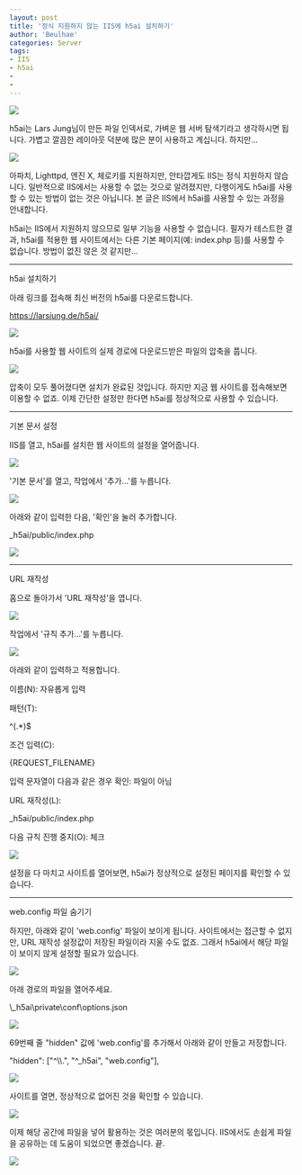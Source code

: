 ```yaml
---
layout: post
title: '정식 지원하지 않는 IIS에 h5ai 설치하기'
author: 'Beulhae'
categories: Server
tags:
- IIS
- h5ai
- 
-
---
```



<script> location.href='https://cafe.naver.com/develoid/835828' ; </script>

<p><img src="https://cafeptthumb-phinf.pstatic.net/MjAxODExMzBfNjAg/MDAxNTQzNTA0ODgwMDg1.e2Z56f7ZDOPxOZUavX6LBzJJtN-1pzVu1CA4w8O65D8g.dsYUFNI8zSoQB-f-8hBpXL7f-SIYT7EoNaXMsaKmw24g.PNG.beulhae/Banner_-_NEWPostTitle.png?type=w740"></p>
<p>h5ai는 Lars Jung님이 만든 파일 인덱서로,&nbsp;가벼운 웹 서버 탐색기라고 생각하시면 됩니다. 가볍고 깔끔한 레이아웃 덕분에 많은 분이 사용하고 계십니다. 하지만...</p>
<p><img src="https://cafeptthumb-phinf.pstatic.net/MjAxODExMzBfMjc2/MDAxNTQzNTA0OTA4MDgx.NZuWDjZAP5F6A1pkheEgb6T_Ybluif96AGC4TcZ8rTgg.XvDHCQ-I7QqngpRT1sumytwo9N5HPaoasjYPE6qdLngg.PNG.beulhae/18112900.png?type=w740"></p>
<p>아파치, Lighttpd, 엔진 X, 체로키를 지원하지만, 안타깝게도 IIS는 정식 지원하지 않습니다. 일반적으로 IIS에서는&nbsp;사용할 수 없는 것으로 알려졌지만, 다행이게도 h5ai를 사용할 수 있는 방법이 없는 것은 아닙니다. 본 글은 IIS에서 h5ai를 사용할 수 있는 과정을 안내합니다.</p>
<p>h5ai는 IIS에서 지원하지 않으므로 일부 기능을 사용할 수 없습니다. 필자가 테스트한 결과, h5ai를 적용한 웹 사이트에서는 다른&nbsp;기본 페이지(예: index.php 등)를 사용할 수 없습니다.&nbsp;방법이 없진 않은 것 같지만...</p>
</blockquote><hr ><p>h5ai 설치하기</p>
<p>아래 링크를 접속해 최신 버전의 h5ai를 다운로드합니다.</p>
<p><a href="https://larsjung.de/h5ai/">https://larsjung.de/h5ai/</a></p>
<p><img src="https://cafeptthumb-phinf.pstatic.net/MjAxODExMzBfNzcg/MDAxNTQzNTA0OTYzMDQz.Q6LJ934bIYiLDS94t8Lv26kwomH5MLStbaR2M8LyDUcg.q22j5fI_fr8y4dg2LYsXMU_YIE-rl-wS9SUwUdtiqWIg.PNG.beulhae/18112901.PNG?type=w740"></p>
<p>h5ai를 사용할 웹 사이트의 실제 경로에 다운로드받은 파일의 압축을 풉니다.</p>
<p><img src="https://cafeptthumb-phinf.pstatic.net/MjAxODExMzBfMTEg/MDAxNTQzNTA0OTkwODkw.sImQHeWulz6I4rg84fd5TX_Gw4OWDc7w_6Oo2RK71BAg.N5btM9xn1CjgUAmVtoF6N1falIO_jr84tZAhKmSjkB0g.PNG.beulhae/18112902.PNG?type=w740"></p>
<p>압축이 모두 풀어졌다면 설치가 완료된 것입니다. 하지만 지금 웹 사이트를 접속해보면 이용할 수 없죠. 이제 간단한 설정만 한다면 h5ai를 정상적으로 사용할 수 있습니다.</p>
<hr ><p>기본 문서 설정</p>
<p>IIS를 열고, h5ai를 설치한 웹 사이트의 설정을 열어줍니다.</p>
<p></p>
<p><img src="https://cafeptthumb-phinf.pstatic.net/MjAxODExMzBfMTAx/MDAxNTQzNTA1MDE0Mzcx.kt7syvJ2DOqBbeUzPM91RVukFzjFZIg8MCiwFGT3vqsg.q6dkzpCaw2DtvrFOxuTz9cC2OB4fCvBZk1ZDm7Za03Ig.PNG.beulhae/18112904.PNG?type=w740"></p>
<p>'기본 문서'를 열고, 작업에서 '추가...'를 누릅니다.</p>
<p><img src="https://cafeptthumb-phinf.pstatic.net/MjAxODExMzBfMTc3/MDAxNTQzNTA1MDM2ODk5.txFgJdZo6JTJ5wcAhyjjj17P8SW7P7ZgoZxTg25BpVwg.imrxfuq1onvpztEAFoyggYaj_YZtXwnVe10ZnDOBPHUg.PNG.beulhae/18112905.PNG?type=w740"></p>
<p>아래와 같이 입력한 다음, '확인'을 눌러 추가합니다.</p>
<p>_h5ai/public/index.php</pre><p><img src="https://cafeptthumb-phinf.pstatic.net/MjAxODExMzBfNjEg/MDAxNTQzNTA1MTAyMDU5.jgcHI-D_7kjjLKnkvP2-BBna0hd4A150EqSegS4DPCgg.dn8BNhRqGnzcWXwzzPOiBulE2cFeSBksW5Lp3w6qPlQg.PNG.beulhae/18112906.PNG?type=w740"></p>
<hr ><p>URL 재작성</p>
<p>홈으로 돌아가서 'URL 재작성'을 엽니다.</p>
<p><img src="https://cafeptthumb-phinf.pstatic.net/MjAxODExMzBfMTQw/MDAxNTQzNTA1MTI5MDA2.QvYqS6NKmqV6LXuzBpkisOMCmahnwVI4amgv9QocYnMg.LwALZLCQQ9ycaJAhMDgqEHCE-f0U4LaRyeU_dVAY7-gg.PNG.beulhae/18112908.PNG?type=w740"></p>
<p>작업에서 '규칙 추가...'를 누릅니다.</p>
<p><img src="https://cafeptthumb-phinf.pstatic.net/MjAxODExMzBfMjUw/MDAxNTQzNTA1MTU4Mjgw.gQEunHOFCnqHJqZYLdV8eZode4luW7-la-H1qW01L6Ag.qGvBV9qI0EJbhHq0UlhJNoOx2jxS_5fbPveqFUPpzlgg.PNG.beulhae/18112909.PNG?type=w740"></p>
<p>아래와 같이 입력하고 적용합니다.</p>
<p>이름(N):&nbsp;자유롭게 입력</p>
<p>패턴(T):</p>
<p>^(.*)$</pre><p>조건 입력(C):</p>
<p>{REQUEST_FILENAME}</pre><p>입력 문자열이 다음과 같은 경우 확인: 파일이 아님</p>
<p>URL 재작성(L):</p>
<p>_h5ai/public/index.php</pre><p>다음 규칙 진행 중지(O): 체크</p>
<p><img src="https://cafeptthumb-phinf.pstatic.net/MjAxODExMzBfMTI1/MDAxNTQzNTA1MTg5NDY2.r5O3h3Be1zZBau5wLx6tJGXRPNmlxZLgvFu9FkeQHBsg.75y11ZUYnm88mdE4x9tV5v59uuzu90uxQFRfE0e0sVQg.PNG.beulhae/18112910.PNG?type=w740"></p>
<p>설정을 다 마치고 사이트를 열어보면, h5ai가 정상적으로 설정된 페이지를 확인할 수 있습니다.</p>
<hr ><p>web.config 파일 숨기기</p>
<p>하지만, 아래와 같이 'web.config' 파일이 보이게 됩니다. 사이트에서는 접근할 수 없지만, URL 재작성 설정값이 저장된&nbsp;파일이라 지울 수도 없죠. 그래서 h5ai에서 해당 파일이 보이지 않게 설정할 필요가 있습니다.</p>
<p><img src="https://cafeptthumb-phinf.pstatic.net/MjAxODExMzBfMzAg/MDAxNTQzNTA1MjIxNjA3.SHpAZjhHeYssyZTmtooPozQEQGY89EmATVN5_wElfFsg.nMCwfIN9E_UTCGOtdSSzckxqJA3vmdyWH0XHWCc7nLIg.PNG.beulhae/18112912.png?type=w740"></p>
<p>아래 경로의 파일을 열어주세요.</p>
<p>\_h5ai\private\conf\options.json</pre><p><img src="https://cafeptthumb-phinf.pstatic.net/MjAxODExMzBfNjgg/MDAxNTQzNTA1MjQ3MDA2.wPCeVonBObNkXEijSI7i0NptRD8gB0qHlJqpqpyVXK0g.TJz_DQee3jo9oRUo35KnFUR243xep_rRsPVDeictwJog.PNG.beulhae/18112913.PNG?type=w740"></p>
<p>69번째 줄 "hidden" 값에&nbsp;'web.config'를 추가해서 아래와 같이 만들고 저장합니다.</p>
<p>        "hidden": ["^\\.", "^_h5ai", "web.config"],</pre><p><img src="https://cafeptthumb-phinf.pstatic.net/MjAxODExMzBfMjcx/MDAxNTQzNTA1MjY5NzM0.Rd3J8TXFdUxfavAr2-yYb-pmyB0BO_mXS3dJzjOnSp0g.74g9m0tHEwzzm4QKHpyhPSU8qDjfEPQ_s0m2R-ZVWrIg.PNG.beulhae/18112914.PNG?type=w740"></p>
<p>사이트를 열면, 정상적으로 없어진 것을 확인할 수 있습니다.</p>
<p><img src="https://cafeptthumb-phinf.pstatic.net/MjAxODExMzBfMTk3/MDAxNTQzNTA1Mjk0NDg0.DIdnp1HU4e_LubeujMUhu397BPzPN5K9hjRNSxoxjfcg._p2U584KkbWQOyAeDvN3SjsBQoDvdce0pfEbkCrOBi4g.PNG.beulhae/18112915.PNG?type=w740"></p>
<p>이제 해당 공간에 파일을 넣어 활용하는 것은 여러분의 몫입니다. IIS에서도 손쉽게 파일을 공유하는 데 도움이 되었으면 좋겠습니다. 끝.</p>
<p><img src="https://cafeptthumb-phinf.pstatic.net/MjAxODExMzBfMTk3/MDAxNTQzNTA1MzIwMTgz.dIT9XVlqVOVsE7BRDr6aFzTuGW_h6KPU5-YbpFlxkwUg.oTbs7BPfphTwqiNSM7wVzPW7XXvD4fplO3avIhAiU2Ig.PNG.beulhae/Banner_-_Footer_-_NEWCCL.png?type=w740"></p>

